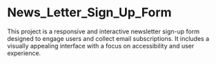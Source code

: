 # News_Letter_Sign_Up_Form
This project is a responsive and interactive newsletter sign-up form designed to engage users and collect email subscriptions. It includes a visually appealing interface with a focus on accessibility and user experience.
